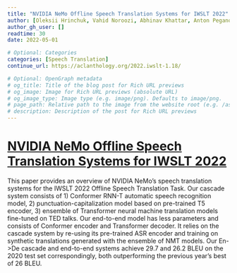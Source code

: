 ```yaml
---
title: "NVIDIA NeMo Offline Speech Translation Systems for IWSLT 2022"
author: [Oleksii Hrinchuk, Vahid Noroozi, Abhinav Khattar, Anton Peganov, Sandeep Subramanian, Somshubra Majumdar, Oleksii Kuchaiev]
author_gh_user: []
readtime: 30
date: 2022-05-01

# Optional: Categories
categories: [Speech Translation]
continue_url: https://aclanthology.org/2022.iwslt-1.18/

# Optional: OpenGraph metadata
# og_title: Title of the blog post for Rich URL previews
# og_image: Image for Rich URL previews (absolute URL)
# og_image_type: Image type (e.g. image/png). Defaults to image/png.
# page_path: Relative path to the image from the website root (e.g. /assets/images/). If specified, the image at this path will be used for the link preview. It is unlikely you will need this parameter - you can probably use og_image instead.
# description: Description of the post for Rich URL previews
---
```


# [NVIDIA NeMo Offline Speech Translation Systems for IWSLT 2022](https://aclanthology.org/2022.iwslt-1.18/)

This paper provides an overview of NVIDIA NeMo’s speech translation systems for the IWSLT 2022 Offline Speech Translation Task. Our cascade system consists of 1) Conformer RNN-T automatic speech recognition model, 2) punctuation-capitalization model based on pre-trained T5 encoder, 3) ensemble of Transformer neural machine translation models fine-tuned on TED talks. Our end-to-end model has less parameters and consists of Conformer encoder and Transformer decoder. It relies on the cascade system by re-using its pre-trained ASR encoder and training on synthetic translations generated with the ensemble of NMT models. Our En->De cascade and end-to-end systems achieve 29.7 and 26.2 BLEU on the 2020 test set correspondingly, both outperforming the previous year’s best of 26 BLEU.

<!-- more -->

